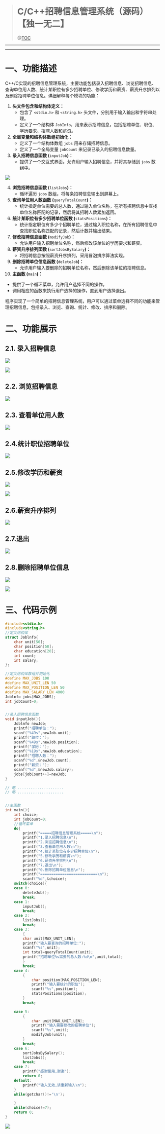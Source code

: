 > # C/C++招聘信息管理系统（源码）【独一无二】
> @[TOC](目录)
>

---



---

# 一、功能描述
C++/C实现的招聘信息管理系统，主要功能包括录入招聘信息、浏览招聘信息、查询单位用人数、统计某职位有多少招聘单位、修改学历和薪资、薪资升序排列以及删除招聘单位信息。详细解释每个模块的功能：

1. **头文件包含和结构体定义：**
    - 包含了 `<stdio.h>` 和 `<string.h>` 头文件，分别用于输入输出和字符串处理。
    - 定义了一个结构体 `JobInfo`，用来表示招聘信息，包括招聘单位、职位、学历要求、招聘人数和薪资。
2. **全局变量和结构体数组初始化：**
    - 定义了一个结构体数组 `jobs` 用来存储招聘信息。
    - 定义了一个全局变量 `jobCount` 来记录已录入的招聘信息数量。
3. **录入招聘信息函数 (**`inputJob`**)：**
    - 提供了一个交互式界面，允许用户输入招聘信息，并将其存储到 `jobs` 数组中。



![](https://cdn.nlark.com/yuque/0/2025/png/26188759/1742035563004-223b294f-beea-4447-b95b-1eba257cf285.png)



4. **浏览招聘信息函数 (**`listJobs`**)：**
    - 循环遍历 `jobs` 数组，将每条招聘信息输出到屏幕上。
5. **查询单位用人数函数 (**`queryTotalCount`**)：**
    - 统计指定单位需要的总人数，通过输入单位名称，在所有招聘信息中查找单位名称匹配的记录，然后将其招聘人数累加返回。
6. **统计某职位有多少招聘单位函数 (**`statsPositions`**)：**
    - 统计指定职位有多少个招聘单位，通过输入职位名称，在所有招聘信息中查找职位名称匹配的记录，然后计数并输出结果。
7. **修改招聘信息函数 (**`modifyJob`**)：**
    - 允许用户输入招聘单位名称，然后修改该单位的学历要求和薪资。
8. **薪资升序排列函数 (**`sortJobsBySalary`**)：**
    - 将招聘信息按照薪资升序排列，采用冒泡排序算法实现。
9. **删除招聘单位信息函数 (**`deleteJob`**)：**
    - 允许用户输入要删除的招聘单位名称，然后删除该单位的招聘信息。
10. **主函数 (**`main`**)：**
+ 提供了一个循环菜单，允许用户选择不同的操作。
+ 调用相应的函数来执行用户选择的操作，直到用户选择退出。

程序实现了一个简单的招聘信息管理系统，用户可以通过菜单选择不同的功能来管理招聘信息，包括录入、浏览、查询、统计、修改、排序和删除。



# 二、功能展示
## 2.1. 录入招聘信息
![](https://i-blog.csdnimg.cn/blog_migrate/eb90f9538a63b091da48ec8d475c7ebe.png)

![](https://cdn.nlark.com/yuque/0/2025/png/26188759/1742035569219-07f55e8c-0830-4d49-aa48-d42fb588d0ae.png)

## 2.2. 浏览招聘信息
![](https://i-blog.csdnimg.cn/blog_migrate/e4f5cc7b6b4c242c714eb93dcdde2953.png)



## 2.3. 查看单位用人数
![](https://i-blog.csdnimg.cn/blog_migrate/49468fc312ec3ee770b6df5c5ece5c2f.png)



## 2.4.统计职位招聘单位
![](https://i-blog.csdnimg.cn/blog_migrate/f4321c76e77adbebf019e94c6fc36a41.png)

## 2.5.修改学历和薪资
![](https://i-blog.csdnimg.cn/blog_migrate/06aa16c59bf49e7f93ce52d972e8b39d.png)

![](https://cdn.nlark.com/yuque/0/2025/png/26188759/1742035575420-8236fc0c-6b81-42fb-9fa8-d149c526a96c.png)

## 2.6.薪资升序排列
![](https://i-blog.csdnimg.cn/blog_migrate/7df92f75f0fee4bf610cf06e83b46db6.png)

## 2.7.退出
![](https://i-blog.csdnimg.cn/blog_migrate/a8a5d44e2b00d738491be530c110ecfd.png)

## 2.8.删除招聘单位信息
![](https://cdn.nlark.com/yuque/0/2025/png/26188759/1742035581536-773d5bc8-af5f-412f-859f-5b841e2fa66e.png)

![](https://i-blog.csdnimg.cn/blog_migrate/1f56d207b7bc3bfda6906a9786a5cf6e.png)

# 三、代码示例
```cpp
#include<stdio.h>
#include<string.h>
//定义结构体
struct Joblnfo{
    char unit[50];
    char position[50];
    char education[20];
    int count;
    int salary;
};

//定义结构体数组并初始化
#define MAX_JOBS 100
#define MAX_UNIT_LEN 50
#define MAX_POSITION_LEN 50
#define MAX_SALARY_LEN 4000
Joblnfo jobs[MAX_JOBS];
int jobCount=0;


//录入招聘信息函数
void inputJob(){
    Joblnfo newJob;
    printf("招聘单位：");
    scanf("%49s",newJob.unit);
    printf("职位：");
    scanf("%49s",newJob.position);
    printf("学历：");
    scanf("%19s",newJob.education);
    printf("招聘人数：");
    scanf("%d",&newJob.count);
    printf("薪资：");
    scanf("%d",&newJob.salary);
    jobs[jobCount++]=newJob;
}

// 略 .....................
// 略 .....................


//主函数
int main(){
    int choice;
    int jobCount=0;
    //循环菜单
    do{
        printf("=====招聘信息管理系统=====\n");
        printf("1.录入招聘信息\n");
        printf("2.浏览招聘信息\n");
        printf("3.查看单位用人数\n");
        printf("4.统计某职位有多少招聘单位\n");
        printf("5.修改学历和薪资\n");
        printf("6.薪资升序排列\n");
        printf("7.退出\n");
        printf("0.删除招聘单位信息\n");
        printf("==========================\n");
        scanf("%d",&choice);
    switch(choice){
    case 0:
        deleteJob();
        break;
    case 1:
        inputJob();
        break;
    case 2:
        listJobs();
        break;
    case 3:
        {
        char unit[MAX_UNIT_LEN];
        printf("输入要查询的招聘单位:");
        scanf("%s",unit);
        int total=queryTotalCount(unit);
        printf("招聘单位%s需要的总人数:%d\n",unit,total);
        }
        break;
    case 4:
        {
            char position[MAX_POSITION_LEN];
            printf("输入要统计的职位");
            scanf("%s",position);
            statsPositions(position);
        }
        break;

    case 5:
        {
            char unit[MAX_UNIT_LEN];
            printf("输入需要修改的招聘单位");
            scanf("%s",unit);
            modifyJob(unit);
        }
        break;
    case 6:
        sortJobsBySalary();
        listJobs();
        break;
    case 7:
        printf("感谢使用,谢谢");
        return 0;
    default:
        printf("输入无效,请重新输入\n");
    }
    while(getchar()!='\n');

    }
    while(choice!=7);
    return 0;
}

```

![](https://cdn.nlark.com/yuque/0/2025/png/26188759/1742035590505-e138b031-4934-459f-8e11-49e5306ccc6d.png)


